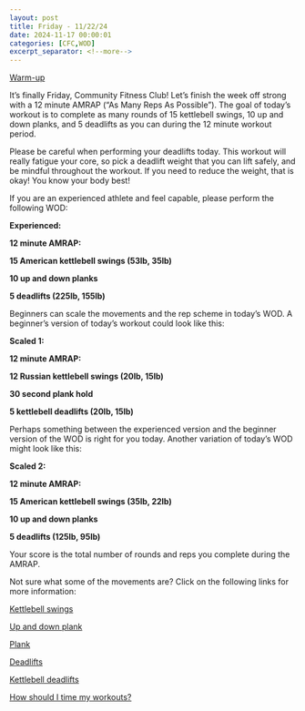 ```yaml
---
layout: post
title: Friday - 11/22/24
date: 2024-11-17 00:00:01
categories: [CFC,WOD]
excerpt_separator: <!--more-->
---
```

[Warm-up](https://communityfitnessclub.wixsite.com/website/post/basic-full-body-warm-up)

It’s finally Friday, Community Fitness Club! Let’s finish the week off strong with a 12 minute AMRAP (“As Many Reps As Possible”). The goal of today’s workout is to complete as many rounds of 15 kettlebell swings, 10 up and down planks, and 5 deadlifts as you can during the 12 minute workout period. 

Please be careful when performing your deadlifts today. This workout will really fatigue your core, so pick a deadlift weight that you can lift safely, and be mindful throughout the workout. If you need to reduce the weight, that is okay! You know your body best!

If you are an experienced athlete and feel capable, please perform the following WOD:

**Experienced:**

**12 minute AMRAP:**

**15 American kettlebell swings (53lb, 35lb)**

**10 up and down planks**

**5 deadlifts (225lb, 155lb)**
<!--more-->

Beginners can scale the movements and the rep scheme in today’s WOD. A beginner’s version of today’s workout could look like this:

**Scaled 1:**

**12 minute AMRAP:**

**12 Russian kettlebell swings (20lb, 15lb)**

**30 second plank hold**

**5 kettlebell deadlifts (20lb, 15lb)**

Perhaps something between the experienced version and the beginner version of the WOD is right for you today. Another variation of today’s WOD might look like this:

**Scaled 2:**

**12 minute AMRAP:**

**15 American kettlebell swings (35lb, 22lb)**

**10 up and down planks**

**5 deadlifts (125lb, 95lb)**

Your score is the total number of rounds and reps you complete during the AMRAP. 

Not sure what some of the movements are? Click on the following links for more information:

[Kettlebell swings](https://communityfitnessclub.wixsite.com/website/post/kettlebell-swings)

[Up and down plank](https://www.youtube.com/watch?v=L4oFJRDAU4Q)

[Plank](https://communityfitnessclub.wixsite.com/website/post/plank)  

[Deadlifts](https://communityfitnessclub.wixsite.com/website/post/deadlifts)

[Kettlebell deadlifts](https://communityfitnessclub.wixsite.com/website/post/kettlebell-deadlifts) 

[How should I time my workouts?](https://communityfitnessclub.wixsite.com/website/post/how-should-i-time-my-workouts)
